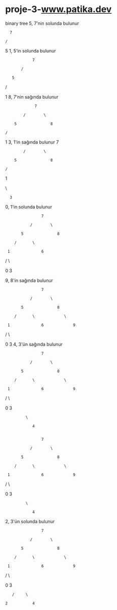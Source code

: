 # proje-3-www.patika.dev
binary tree
5, 7'nin solunda bulunur

      7
 
    /
 
 5 
1, 5'in solunda bulunur 

                7

           /

       5

   /

1
8, 7'nin sağında bulunur

                 7

            /        \

        5               8

    /

1
3, 1'in  sağında bulunur
                 7

            /        \

        5               8

    /

1
 
   \
   
      3
0, 1'in solunda bulunur


                    7 

               /        \
 
           5               8

        /       \

     1              6
      
   /   \
       
0         3
    
9, 8'in sağında bulunur

                    7 

               /        \
 
           5               8

        /       \             \

     1              6             9
      
   /   \
       
0         3
4, 3'ün sağında bulunur

                    7 

               /        \
 
           5               8

        /       \             \

     1              6             9
      
   /   \
       
0         3
            
             \
               
                4


                    7 

               /        \
 
           5               8

        /       \             \

     1              6             9
      
   /   \
       
0         3
            
             \
               
                4
2, 3'ün solunda bulunur


                    7 

               /        \
 
           5               8

        /       \             \

     1              6             9
      
   /   \
       
0         3
            
       /     \
               
    2           4
